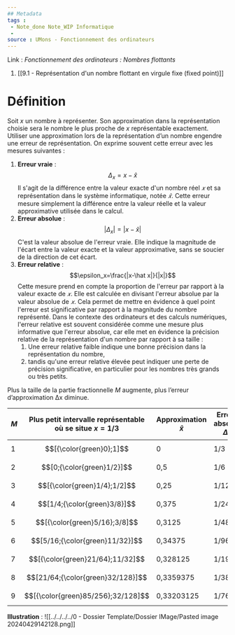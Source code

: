 ```yaml
---
## Metadata
tags : 
 - Note_done Note_WIP Informatique
 - 
source : UMons - Fonctionnement des ordinateurs
---
```


Link :
_Fonctionnement des ordinateurs : Nombres flottants_
1. [[9.1 - Représentation d'un nombre flottant en virgule fixe (fixed point)]]

# Définition
Soit $x$ un nombre à représenter. 
Son approximation dans la représentation choisie sera le nombre le plus proche de $x$ représentable exactement. Utiliser une approximation lors de la représentation d’un nombre engendre une erreur de représentation. On exprime souvent cette erreur avec les mesures suivantes :
1. **Erreur vraie** : $$\Delta_x=x-\hat x$$ Il s'agit de la différence entre la valeur exacte d'un nombre réel $𝑥$ et sa représentation dans le système informatique, notée $\hat 𝑥$. Cette erreur mesure simplement la différence entre la valeur réelle et la valeur approximative utilisée dans le calcul.
2. **Erreur absolue** : $$|\Delta_x|=|x-\hat x|$$ C'est la valeur absolue de l'erreur vraie. Elle indique la magnitude de l'écart entre la valeur exacte et la valeur approximative, sans se soucier de la direction de cet écart.
3. **Erreur relative** : $$\epsilon_x=\frac{|x-\hat x|}{|x|}$$ Cette mesure prend en compte la proportion de l'erreur par rapport à la valeur exacte de $𝑥$. Elle est calculée en divisant l'erreur absolue par la valeur absolue de $𝑥$. Cela permet de mettre en évidence à quel point l'erreur est significative par rapport à la magnitude du nombre représenté. Dans le contexte des ordinateurs et des calculs numériques, l'erreur relative est souvent considérée comme une mesure plus informative que l'erreur absolue, car elle met en évidence la précision relative de la représentation d'un nombre par rapport à sa taille : 
	1. Une erreur relative faible indique une bonne précision dans la représentation du nombre, 
	2. tandis qu'une erreur relative élevée peut indiquer une perte de précision significative, en particulier pour les nombres très grands ou très petits.

Plus la taille de la partie fractionnelle $M$ augmente, plus l’erreur d’approximation Δx diminue.

| $M$ | Plus petit intervalle représentable où se situe $x=1/3$ | Approximation $\hat x$ | Erreur absolue $\Delta_x$ | Représentation $w$ |
| --- | ------------------------------------------------------- | ---------------------- | ------------------------- | ------------------ |
| 1   | $$[{\color{green}0};1]$$                                | 0                      | 1/3                       | `0`                |
| 2   | $$[0;{\color{green}1/2}]$$                              | 0,5                    | 1/6                       | `0.1`              |
| 3   | $$[{\color{green}1/4};1/2]$$                            | 0,25                   | 1/12                      | `0.01`             |
| 4   | $$[1/4;{\color{green}3/8}]$$                            | 0,375                  | 1/24                      | `0.011`            |
| 5   | $$[{\color{green}5/16};3/8]$$                           | 0,3125                 | 1/48                      | `0.0101`           |
| 6   | $$[5/16;{\color{green}11/32}]$$                         | 0,34375                | 1/96                      | `0.01011`          |
| 7   | $$[{\color{green}21/64};11/32]$$                        | 0,328125               | 1/192                     | `0.010101`         |
| 8   | $$[21/64;{\color{green}32/128}]$$                       | 0,3359375              | 1/384                     | `0.0101011`        |
| 9   | $$[{\color{green}85/256};32/128]$$                      | 0,33203125             | 1/768                     | `0.01010101`       |
**Illustration** : ![[../../../../0 - Dossier Template/Dossier IMage/Pasted image 20240429142128.png]]

